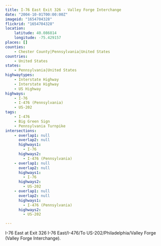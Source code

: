 ```yaml
---
title: I-76 East Exit 326 - Valley Forge Interchange
date: "2004-10-01T00:00:00Z"
imageid: "1654704328"
flickrid: "1654704328"
location:
    latitude: 40.086814
    longitude: -75.429157
places: []
counties:
    - Chester County|Pennsylvania|United States
countries:
    - United States
states:
    - Pennsylvania|United States
highwaytypes:
    - Interstate Highway
    - Interstate Highway
    - US Highway
highways:
    - I-76
    - I-476 (Pennsylvania)
    - US-202
tags:
    - I-476
    - Big Green Sign
    - Pennsylvania Turnpike
intersections:
    - overlap1: null
      overlap2: null
      highways1:
        - I-76
      highways2:
        - I-476 (Pennsylvania)
    - overlap1: null
      overlap2: null
      highways1:
        - I-76
      highways2:
        - US-202
    - overlap1: null
      overlap2: null
      highways1:
        - I-476 (Pennsylvania)
      highways2:
        - US-202

---
```

I-76 East at Exit 326 I-76 East/I-476/To US-202/Philadelphia/Valley Forge (Valley Forge Interchange).